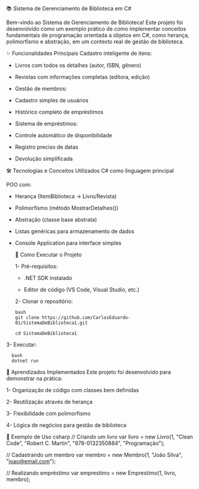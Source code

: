   📚 Sistema de Gerenciamento de Biblioteca em C#


   Bem-vindo ao Sistema de Gerenciamento de Biblioteca! Este projeto foi desenvolvido como um exemplo prático de como implementar conceitos fundamentais de programação orientada a objetos em C#, como herança, polimorfismo e abstração, em um contexto real de gestão de biblioteca.

✨ Funcionalidades Principais
Cadastro inteligente de itens:

- Livros com todos os detalhes (autor, ISBN, gênero)

- Revistas com informações completas (editora, edição)

- Gestão de membros:

- Cadastro simples de usuários

- Histórico completo de empréstimos

- Sistema de empréstimos:

- Controle automático de disponibilidade

- Registro preciso de datas

- Devolução simplificada

🛠️ Tecnologias e Conceitos Utilizados
C# como linguagem principal

POO com:

- Herança (ItemBiblioteca → Livro/Revista)

- Polimorfismo (método MostrarDetalhes())

- Abstração (classe base abstrata)

- Listas genéricas para armazenamento de dados

- Console Application para interface simples

   🚀 Como Executar o Projeto

   1- Pré-requisitos:

  - .NET SDK instalado

  - Editor de código (VS Code, Visual Studio, etc.)

   2- Clonar o repositório:

      bash
      git clone https://github.com/CarlosEduardo-01/SistemaDeBiblioteca1.git

      cd SistemaDeBiblioteca1
3- Executar:

      bash
      dotnet run

🧠 Aprendizados Implementados
Este projeto foi desenvolvido para demonstrar na prática:

1- Organização de código com classes bem definidas

2- Reutilização através de herança

3- Flexibilidade com polimorfismo

4- Lógica de negócios para gestão de biblioteca

📝 Exemplo de Uso
csharp
// Criando um livro
var livro = new Livro(1, "Clean Code", "Robert C. Martin", "978-0132350884", "Programação");

// Cadastrando um membro
var membro = new Membro(1, "João Silva", "joao@email.com");

// Realizando empréstimo
var emprestimo = new Emprestimo(1, livro, membro);
